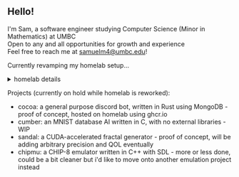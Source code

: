 ## Hello!
I'm Sam, a software engineer studying Computer Science (Minor in Mathematics) at UMBC  
Open to any and all opportunities for growth and experience  
Feel free to reach me at samuelm4@umbc.edu!  
  
Currently revamping my homelab setup...  

<details>
  <summary>homelab details</summary>

  currently running a Dell Optiplex 3050 (i3 7100 + 16gb DDR4)  
  driven by fedora server 40  
  
  managed using rootful docker (for network throughput, since other options are still experimental)  
  consists of a caddy reverse proxy towards a media stack (jellyfin, *arr) and some admin interfaces  
  accessed via wireguard using dns rewrites through adguard to caddy
</details>

Projects (currently on hold while homelab is reworked):
  * cocoa: a general purpose discord bot, written in Rust using MongoDB - proof of concept, hosted on homelab using ghcr.io
  * cumber: an MNIST database AI written in C, with no external libraries - WIP
  * sandal: a CUDA-accelerated fractal generator - proof of concept, will be adding arbitrary precision and QOL eventually
  * chipmu: a CHIP-8 emulator written in C++ with SDL - more or less done, could be a bit cleaner but i'd like to move onto another emulation project instead

<!--
**sam-mccarthy/sam-mccarthy** is a ✨ _special_ ✨ repository because its `README.md` (this file) appears on your GitHub profile.

Here are some ideas to get you started:

- 🔭 I’m currently working on ...
- 🌱 I’m currently learning ...
- 👯 I’m looking to collaborate on ...
- 🤔 I’m looking for help with ...
- 💬 Ask me about ...
- 📫 How to reach me: ...
- 😄 Pronouns: ...
- ⚡ Fun fact: ...
-->
